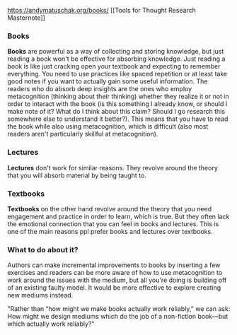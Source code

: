 https://andymatuschak.org/books/
[[Tools for Thought Research Masternote]]
### Books
**Books** are powerful as a way of collecting and storing knowledge, but just reading a book won't be effective for absorbing knowledge. Just reading a book is like just cracking open your textbook and expecting to remember everything. You need to use practices like spaced repetition or at least take good notes if you want to actually gain some useful information. The readers who do absorb deep insights are the ones who employ metacognition (thinking about their thinking) whether they realize it or not in order to interact with the book (is this something I already know, or should I make note of it? What do I think about this claim? Should I go research this somewhere else to understand it better?). This means that you have to read the book while also using metacognition, which is difficult (also most readers aren't particularly skillful at metacognition). 

### Lectures
**Lectures** don't work for similar reasons. They revolve around the theory that you will absorb material by being taught to. 

### Textbooks
**Textbooks** on the other hand revolve around the theory that you need engagement and practice in order to learn, which is true. But they often lack the emotional connection that you can feel in books and lectures. This is one of the main reasons ppl prefer books and lectures over textbooks. 


### What to do about it?
Authors can make incremental improvements to books by inserting a few exercises and readers can be more aware of how to use metacognition to work around the issues with the medium, but all you're doing is building off of an existing faulty model. It would be more effective to explore creating new mediums instead. 

"Rather than “how might we make books actually work reliably,” we can ask: How might we design mediums which do the job of a non-fiction book—but which actually work reliably?"

